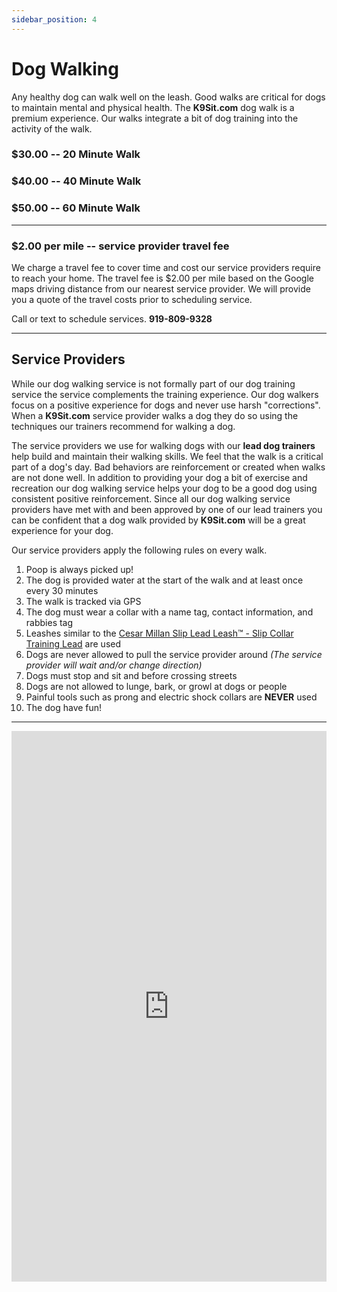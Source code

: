 ```yaml
---
sidebar_position: 4
---
```

# Dog Walking
Any healthy dog can walk well on the leash. Good walks are critical for dogs
to maintain mental and physical health. The **K9Sit.com** dog walk is a
premium experience. Our walks integrate a bit of dog training into the
activity of the walk.

### $30.00 -- 20 Minute Walk
### $40.00 -- 40 Minute Walk
### $50.00 -- 60 Minute Walk

<hr />

### $2.00 per mile -- service provider travel fee

We charge a travel fee to cover time and cost our service providers require to
reach your home. The travel fee is $2.00 per mile based on the Google maps
driving distance from our nearest service provider. We will provide you a quote
of the travel costs prior to scheduling service.

Call or text to schedule services.
**919-809-9328**

<hr />

## Service Providers
While our dog walking service is not formally part of our dog training service
the service complements the training experience. Our dog walkers focus on a
positive experience for dogs and never use harsh "corrections". When a
**K9Sit.com** service provider walks a dog they do so using the techniques our
trainers recommend for walking a dog.

The service providers we use for walking dogs with our **lead dog trainers**
help build and maintain their walking skills. We feel that the walk is a
critical part of a dog's day. Bad behaviors are reinforcement or created when
walks are not done well. In addition to providing your dog a bit of exercise
and recreation our dog walking service helps your dog to be a good dog using
consistent positive reinforcement. Since all our dog walking service providers
have met with and been approved by one of our lead trainers you can be
confident that a dog walk provided by **K9Sit.com** will be a great experience
for your dog.

Our service providers apply the following rules on every walk.

1. Poop is always picked up!
2. The dog is provided water at the start of the walk and at least once every 30 minutes
3. The walk is tracked via GPS
4. The dog must wear a collar with a name tag, contact information, and rabbies tag
5. Leashes similar to the [Cesar Millan Slip Lead Leash™ - Slip Collar Training Lead](https://www.amazon.com/Cesar-Millan-Leash-Training-Regular/dp/B071PDPZK6) are used
6. Dogs are never allowed to pull the service provider around _(The service provider will wait and/or change direction)_
7. Dogs must stop and sit and before crossing streets
8. Dogs are not allowed to lunge, bark, or growl at dogs or people
9. Painful tools such as prong and electric shock collars are **NEVER** used
10. The dog have fun!

<hr/>

<iframe
allowfullscreen
frameborder="0"
height="881"
src="https://www.youtube.com/embed/knmtMffM_ho"
title="Walking well on the Leash"
width="100%"
/>
